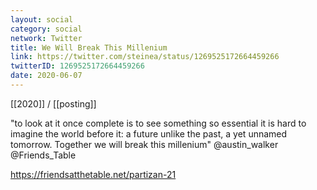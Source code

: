 ```yaml
---
layout: social
category: social
network: Twitter
title: We Will Break This Millenium
link: https://twitter.com/steinea/status/1269525172664459266
twitterID: 1269525172664459266
date: 2020-06-07
---
```


[[2020]] / [[posting]]

"to look at it once complete is to see something so essential it is hard to imagine the world before it: a future unlike the past, a yet unnamed tomorrow. Together we will break this millenium" @austin_walker @Friends_Table

<https://friendsatthetable.net/partizan-21>
